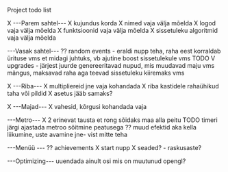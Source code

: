 Project todo list

X ---Parem sahtel---
X kujundus korda
X nimed vaja välja mõelda
X logod vaja välja mõelda
X funktsioonid vaja välja mõelda
X sissetuleku algoritmid vaja välja mõelda

---Vasak sahtel---
?? random events - eraldi nupp teha, raha eest korraldab ürituse vms et midagi juhtuks, vb ajutine boost sissetulekule vms
TODO V upgrades - järjest juurde genereeritavad nupud, mis muudavad maju vms mängus, maksavad raha aga teevad sissetuleku kiiremaks vms

X ---Riba---
X multipliereid jne vaja kohandada
X riba kastidele rahaühikud taha või pildid
X asetus jääb samaks?

X ---Majad---
X vahesid, kõrgusi kohandada vaja

---Metro---
X 2 erinevat tausta et rong sõidaks maa alla peitu
TODO timeri järgi ajastada metroo sõitmine peatusega
?? muud efektid aka kella liikumine, uste avamine jne- vist mitte teha

---Menüü ---
?? achievements
X start nupp
X seaded? - raskusaste?

---Optimizing---
uuendada ainult osi mis on muutunud
opengl?